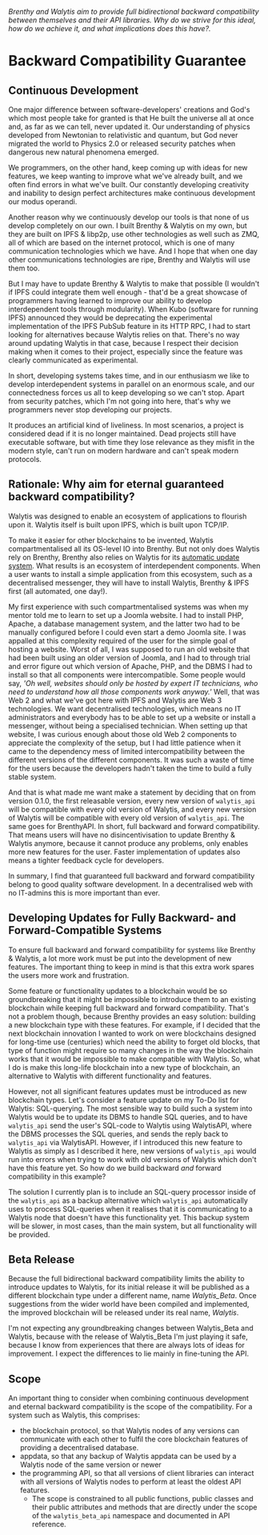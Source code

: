 
_Brenthy and Walytis aim to provide full bidirectional backward compatibility between themselves and their API libraries. Why do we strive for this ideal, how do we achieve it, and what implications does this have?._

# Backward Compatibility Guarantee

## Continuous Development

One major difference between software-developers' creations and God's which most people take for granted is that He built the universe all at once and, as far as we can tell, never updated it.
Our understanding of physics developed from Newtonian to relativistic and quantum, but God never migrated the world to Physics 2.0 or released security patches when dangerous new natural phenomena emerged.

We programmers, on the other hand, keep coming up with ideas for new features, we keep wanting to improve what we've already built, and we often find errors in what we've built.
Our constantly developing creativity and inability to design perfect architectures make continuous development our modus operandi.

Another reason why we continuously develop our tools is that none of us develop completely on our own.
I built Brenthy & Walytis on my own, but they are built on IPFS & libp2p, use other technologies as well such as ZMQ, all of which are based on the internet protocol, which is one of many communication technologies which we have.
And I hope that when one day other communications technologies are ripe, Brenthy and Walytis will use them too.

But I may have to update Brenthy & Walytis to make that possible (I wouldn't if IPFS could integrate them well enough - that'd be a great showcase of programmers having learned to improve our ability to develop interdependent tools through modularity).
When Kubo (software for running IPFS) announced they would be deprecating the experimental implementation of the IPFS PubSub feature in its HTTP RPC, I had to start looking for alternatives because Walytis relies on that.
There's no way around updating Walytis in that case, because I respect their decision making when it comes to their project, especially since the feature was clearly communicated as experimental.

In short, developing systems takes time, and in our enthusiasm we like to develop interdependent systems in parallel on an enormous scale, and our connectedness forces us all to keep developing so we can't stop.
Apart from security patches, which I'm not going into here, that's why we programmers never stop developing our projects.

It produces an artificial kind of liveliness.
In most scenarios, a project is considered dead if it is no longer maintained.
Dead projects still have executable software, but with time they lose relevance as they misfit in the modern style, can't run on modern hardware and can't speak modern protocols.

## Rationale: Why aim for eternal guaranteed backward compatibility?

Walytis was designed to enable an ecosystem of applications to flourish upon it.
Walytis itself is built upon IPFS, which is built upon TCP/IP.

To make it easier for other blockchains to be invented, Walytis compartmentalised all its OS-level IO into Brenthy.
But not only does Walytis rely on Brenthy, Brenthy also relies on Walytis for its [automatic update system](https://github.com/emendir/BrenthyAndWalytis/blob/master/Documentation/Brenthy/Technical/Update.md).
What results is an ecosystem of interdependent components.
When a user wants to install a simple application from this ecosystem, such as a decentralised messenger, they will have to install Walytis, Brenthy & IPFS first (all automated, one day!).

My first experience with such compartmentalised systems was when my mentor told me to learn to set up a Joomla website.
I had to install PHP, Apache, a database management system, and the latter two had to be manually configured before I could even start a demo Joomla site.
I was appalled at this complexity required of the user for the simple goal of hosting a website.
Worst of all, I was supposed to run an old website that had been built using an older version of Joomla, and I had to through trial and error figure out which version of Apache, PHP, and the DBMS I had to install so that all components were intercompatible.
Some people would say, _'Oh well, websites should only be hosted by expert IT technicians, who need to understand how all those components work anyway.'_
Well, that was Web 2 and what we've got here with IPFS and Walytis are Web 3 technologies.
We want decentralised technologies, which means no IT administrators and everybody has to be able to set up a website or install a messenger, without being a specialised technician.
When setting up that website, I was curious enough about those old Web 2 components to appreciate the complexity of the setup, but I had little patience when it came to the dependency mess of limited intercompatibility between the different versions of the different components.
It was such a waste of time for the users because the developers hadn't taken the time to build a fully stable system.

And that is what made me want make a statement by deciding that on from version 0.1.0, the first releasable version, every new version of `walytis_api` will be compatible with every old version of Walytis, and every new version of Walytis will be compatible with every old version of `walytis_api`.
The same goes for BrenthyAPI.
In short, full backward and forward compatibility.
That means users will have no disincentivisation to update Brenthy & Walytis anymore, because it cannot produce any problems, only enables more new features for the user.
Faster implementation of updates also means a tighter feedback cycle for developers.

In summary, I find that guaranteed full backward and forward compatibility belong to good quality software development.
In a decentralised web with no IT-admins this is more important than ever.

## Developing Updates for Fully Backward- and Forward-Compatible Systems

To ensure full backward and forward compatibility for systems like Brenthy & Walytis, a lot more work must be put into the development of new features.
The important thing to keep in mind is that this extra work spares the users more work and frustration.

Some feature or functionality updates to a blockchain would be so groundbreaking that it might be impossible to introduce them to an existing blockchain while keeping full backward and forward compatibility.
That's not a problem though, because Brenthy provides an easy solution: building a new blockchain type with these features.
For example, if I decided that the next blockchain innovation I wanted to work on were blockchains designed for long-time use (centuries) which need the ability to forget old blocks, that type of function might require so many changes in the way the blockchain works that it would be impossible to make compatible with Walytis.
So, what I do is make this long-life blockchain into a new type of blockchain, an alternative to Walytis with different functionality and features.

However, not all significant features updates must be introduced as new blockchain types.
Let's consider a feature update on my To-Do list for Walytis: SQL-querying.
The most sensible way to build such a system into Walytis would be to update its DBMS to handle SQL queries, and to have `walytis_api` send the user's SQL-code to Walytis using WalytisAPI, where the DBMS processes the SQL queries, and sends the reply back to `walytis_api` via WalytisAPI.
However, if I introduced this new feature to Walytis as simply as I described it here, new versions of `walytis_api` would run into errors when trying to work with old versions of Walytis which don't have this feature yet.
So how do we build backward _and_ forward compatibility in this example?

The solution I currently plan is to include an SQL-query processor inside of the `walytis_api` as a backup alternative which `walytis_api` automatically uses to process SQL-queries when it realises that it is communicating to a Walytis node that doesn't have this functionality yet.
This backup system will be slower, in most cases, than the main system, but all functionality will be provided.

## Beta Release

Because the full bidirectional backward compatibility limits the ability to introduce updates to Walytis, for its initial release it will be published as a different blockchain type under a different name, name _Walytis_Beta_.
Once suggestions from the wider world have been compiled and implemented, the improved blockchain will be released under its real name, _Walytis_.

I'm not expecting any groundbreaking changes between Walytis_Beta and Walytis, because with the release of Walytis_Beta I'm just playing it safe, because I know from experiences that there are always lots of ideas for improvement.
I expect the differences to lie mainly in fine-tuning the API.

## Scope

An important thing to consider when combining continuous development and eternal backward compatibility is the scope of the compatibility. For a system such as Walytis, this comprises:

- the blockchain protocol, so that Walytis nodes of any versions can communicate with each other to fulfil the core blockchain features of providing a decentralised database.
- appdata, so that any backup of Walytis appdata can be used by a Walytis node of the same version or newer
- the programming API, so that all versions of client libraries can interact with all versions of Walytis nodes to perform at least the oldest API features.
  - The scope is constrained to all public functions, public classes and their public attributes and methods that are directly under the scope of the `walytis_beta_api` namespace and documented in API reference.
